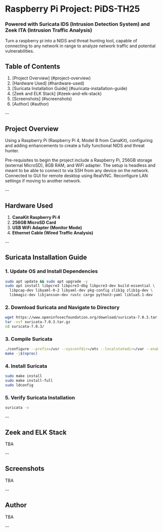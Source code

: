 # Raspberry Pi Project: PiDS-TH25
### Powered with Suricata IDS (Intrusion Detection System) and Zeek ITA (Intrusion Traffic Analysis)

Turn a raspberry pi into a NIDS and threat hunting tool, capable of connecting to any network in range to analyze network traffic and potential vulnerabilities.

## Table of Contents
1. [Project Overview] (#project-overview)
2. [Hardware Used] (#hardware-used)
3. [Suricata Installation Guide] (#suricata-installation-guide)
4. [Zeek and ELK Stack] (#zeek-and-elk-stack)
5. [Screenshots] (#screenshots)
6. [Author] (#author)

--

## Project Overview
Using a Raspberry Pi (Raspberry Pi 4, Model B from CanaKit), configuring and adding enhancements to create a fully functional NIDS and threat hunter. 

Pre-requisites to begin the project include a Raspberry Pi, 256GB storage (external MicroSD), 8GB RAM, and WiFi adapter. The setup is headless and meant to be able to connect to via SSH from any device on the network. Connected to GUI for remote desktop using RealVNC. Reconfigure LAN settings if moving to another network. 

--

## Hardware Used
1) **CanaKit Raspberry Pi 4**
2) **256GB MicroSD Card**
3) **USB WiFi Adapter (Monitor Mode)**
4) **Ethernet Cable (Wired Traffic Analysis)**

--

## Suricata Installation Guide
### 1. Update OS and Install Dependencies
``` bash
sudo apt update && sudo apt upgrade -y
sudo apt install libpcre3 libpcre3-dbg libpcre3-dev build-essential \
  libpcap-dev libyaml-0-2 libyaml-dev pkg-config zlib1g zlib1g-dev \
  libmagic-dev libjansson-dev rustc cargo python3-yaml liblua5.1-dev
```
### 2. Download Suricata and Navigate to Directory
``` bash
wget https://www.openinfosecfoundation.org/download/suricata-7.0.3.tar.gz
tar -xvf suricata-7.0.3.tar.gz
cd suricata-7.0.3/
```
### 3. Compile Suricata
``` bash
./configure --prefix=/usr --sysconfdir=/etc --localstatedir=/var --enable-nfqueue --enable-lua
make -j$(nproc)
```
### 4. Install Suricata
``` bash
sudo make install
sudo make install-full
sudo ldconfig
```
### 5. Verify Suricata Installation
``` bash
suricata -v
```
--
## Zeek and ELK Stack

TBA

--

## Screenshots

TBA

--

## Author

TBA

--
